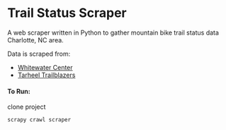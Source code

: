 # Trail Status Scraper

A web scraper written in Python to gather mountain bike trail status data Charlotte, NC area.

Data is scraped from:
* [Whitewater Center](http://usnwc.org)
* [Tarheel Trailblazers](http://www.tarheeltrailblazers.com/)



#### To Run:
clone project

```bash
scrapy crawl scraper
```
